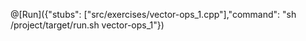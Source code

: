 @[Run]({"stubs": ["src/exercises/vector-ops_1.cpp"],"command": "sh /project/target/run.sh vector-ops_1"})

